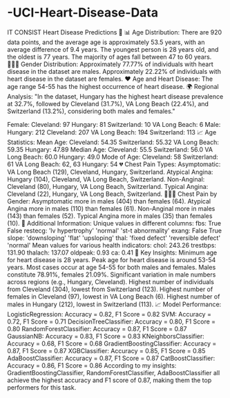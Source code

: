 # -UCI-Heart-Disease-Data
IT CONSIST Heart Disease Predictions 🤍
📊 Age Distribution:
There are 920 data points, and the average age is approximately 53.5 years, with an average difference of 9.4 years.
The youngest person is 28 years old, and the oldest is 77 years.
The majority of ages fall between 47 to 60 years.
👨‍👩‍👧 Gender Distribution:
Approximately 77.77% of individuals with heart disease in the dataset are males.
Approximately 22.22% of individuals with heart disease in the dataset are females.
❤️ Age and Heart Disease:
The age range 54-55 has the highest occurrence of heart disease.
🌍 Regional Analysis:
"In the dataset, Hungary has the highest heart disease prevalence at 32.7%, followed by Cleveland (31.7%), VA Long Beach (22.4%), and Switzerland (13.2%), considering both males and females."

Female:
Cleveland: 97
Hungary: 81
Switzerland: 10
VA Long Beach: 6
Male:
Hungary: 212
Cleveland: 207
VA Long Beach: 194
Switzerland: 113
📈 Age Statistics:
Mean Age:
Cleveland: 54.35
Switzerland: 55.32
VA Long Beach: 59.35
Hungary: 47.89
Median Age:
Cleveland: 55.5
Switzerland: 56.0
VA Long Beach: 60.0
Hungary: 49.0
Mode of Age:
Cleveland: 58
Switzerland: 61
VA Long Beach: 62, 63
Hungary: 54
💔 Chest Pain Types:
Asymptomatic: VA Long Beach (129), Cleveland, Hungary, Switzerland.
Atypical Angina: Hungary (104), Cleveland, VA Long Beach, Switzerland.
Non-Anginal: Cleveland (80), Hungary, VA Long Beach, Switzerland.
Typical Angina: Cleveland (22), Hungary, VA Long Beach, Switzerland.
🧑‍🤝‍🧑 Chest Pain by Gender:
Asymptomatic more in males (404) than females (64).
Atypical Angina more in males (110) than females (61).
Non-Anginal more in males (143) than females (52).
Typical Angina more in males (35) than females (10).
📝 Additional Information:
Unique values in different columns:
fbs: True False
restecg: 'lv hypertrophy' 'normal' 'st-t abnormality'
exang: False True
slope: 'downsloping' 'flat' 'upsloping'
thal: 'fixed defect' 'reversible defect' 'normal'
Mean values for various health indicators:
chol: 243.26
trestbps: 131.90
thalach: 137.07
oldpeak: 0.93
ca: 0.41
🔑 Key Insights:
Minimum age for heart disease is 28 years.
Peak age for heart disease is around 53-54 years.
Most cases occur at age 54-55 for both males and females.
Males constitute 78.91%, females 21.09%.
Significant variation in male numbers across regions (e.g., Hungary, Cleveland).
Highest number of individuals from Cleveland (304), lowest from Switzerland (123).
Highest number of females in Cleveland (97), lowest in VA Long Beach (6).
Highest number of males in Hungary (212), lowest in Switzerland (113).
📈 Model Performance:
LogisticRegression: Accuracy = 0.82, F1 Score = 0.82
SVM: Accuracy = 0.72, F1 Score = 0.71
DecisionTreeClassifier: Accuracy = 0.80, F1 Score = 0.80
RandomForestClassifier: Accuracy = 0.87, F1 Score = 0.87
GaussianNB: Accuracy = 0.83, F1 Score = 0.83
KNeighborsClassifier: Accuracy = 0.68, F1 Score = 0.68
GradientBoostingClassifier: Accuracy = 0.87, F1 Score = 0.87
XGBClassifier: Accuracy = 0.85, F1 Score = 0.85
AdaBoostClassifier: Accuracy = 0.87, F1 Score = 0.87
CatBoostClassifier: Accuracy = 0.86, F1 Score = 0.86
According to my insights:
GradientBoostingClassifier, RandomForestClassifier, AdaBoostClassifier all achieve the highest accuracy and F1 score of 0.87, making them the top performers for this task.
